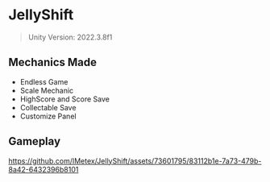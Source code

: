 # JellyShift 
> Unity Version: 2022.3.8f1

## Mechanics Made

- Endless Game
- Scale Mechanic
- HighScore and Score Save
- Collectable Save
- Customize Panel

## Gameplay
https://github.com/IMetex/JellyShift/assets/73601795/83112b1e-7a73-479b-8a42-6432396b8101



